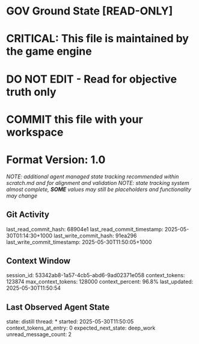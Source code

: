 # GOV Ground State [READ-ONLY]
# CRITICAL: This file is maintained by the game engine
# DO NOT EDIT - Read for objective truth only
# COMMIT this file with your workspace
# Format Version: 1.0
*NOTE: additional agent managed state tracking recommended within scratch.md and for alignment and validation*
*NOTE: state tracking system almost complete, **SOME** values may still be placeholders and functionality may change*

## Git Activity
last_read_commit_hash: 68904e1
last_read_commit_timestamp: 2025-05-30T01:14:30+1000
last_write_commit_hash: 91ea296
last_write_commit_timestamp: 2025-05-30T11:50:05+1000

## Context Window
session_id: 53342ab8-1a57-4cb5-abd6-9ad02371e058
context_tokens: 123874
max_context_tokens: 128000
context_percent: 96.8%
last_updated: 2025-05-30T11:50:54

## Last Observed Agent State
state: distill
thread: *
started: 2025-05-30T11:50:05
context_tokens_at_entry: 0
expected_next_state: deep_work
unread_message_count: 2
